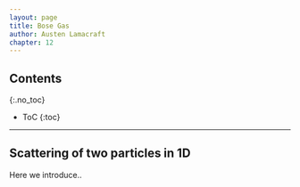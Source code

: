 ```yaml
---
layout: page
title: Bose Gas
author: Austen Lamacraft
chapter: 12
---
```


## Contents
{:.no_toc}

* ToC
{:toc}

---

## Scattering of two particles in 1D

Here we introduce..
